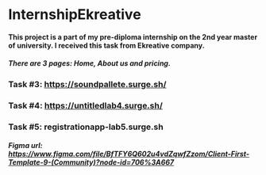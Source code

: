 # InternshipEkreative
#### This project is a part of my pre-diploma internship on the 2nd year master of university. I received this task from Ekreative company.

##### There are 3 pages: Home, About us and pricing.

### Task #3: https://soundpallete.surge.sh/
### Task #4: https://untitledlab4.surge.sh/ 
### Task #5: registrationapp-lab5.surge.sh

##### Figma url: https://www.figma.com/file/BfTFY6Q602u4vdZqwfZzom/Client-First-Template-9-(Community)?node-id=706%3A667

